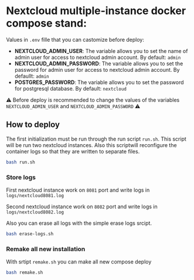# Nextcloud multiple-instance docker compose stand: 

Values in `.env` fille that you can castomize before deploy:

- **NEXTCLOUD_ADMIN_USER**:  The variable allows you to set the name of admin user for access to nextcloud admin account. By default: `admin` 
- **NEXTCLOUD_ADMIN_PASSWORD**: The variable allows you to set the password for admin user for access to nextcloud admin account. By defaullt: `admin`
- **POSTGRES_PASSWORD**: The variable allows you to set the password for postgresql database. By default: `nextcloud`

⚠ Before deploy is recommended to change the values of the variables `NEXTCLOUD_ADMIN_USER` and `NEXTCLOUD_ADMIN_PASSWORD` ⚠ 

## How to deploy

The first initialization must be run through the run script `run.sh`. This script will be run two nextcloud instances. Also this scriptwill reconfigure the container logs so that they are written to separate files. 

```bash
bash run.sh
```
### Store logs

First nextcloud instance work on `8081` port and write logs in `logs/nextcloud8081.log`

Second nextcloud instance work on `8082` port and write logs in `logs/nextcloud8082.log`

Also you can erase all logs with the simple erase logs srcipt.

```bash
bash erase-logs.sh
```

### Remake all new installation

With srtipt `remake.sh` you can make all new compose deploy

```bash
bash remake.sh
```
